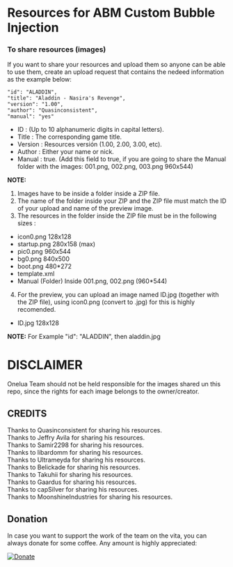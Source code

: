 # Resources for ABM Custom Bubble Injection

### To share resources (images) ###
If you want to share your resources and upload them so anyone can be able to use them, create an upload request that contains the nedeed information as the example below:

	"id": "ALADDIN", 
	"title": "Aladdin - Nasira's Revenge",
	"version": "1.00",
	"author": "Quasinconsistent",
	"manual": "yes"


* ID : (Up to 10 alphanumeric digits in capital letters).<br>
* Title : The corresponding game title.<br>
* Version : Resources versión (1.00, 2.00, 3.00, etc).<br>
* Author : Either your name or nick.<br>
* Manual : true. (Add this field to true, if you are going to share the Manual folder with the images: 001.png, 002.png, 003.png 960x544)<br>

**NOTE:**
1. Images have to be inside a folder inside a ZIP file.
2. The name of the folder inside your ZIP and the ZIP file must match the ID of your upload and name of the preview image.
3. The resources in the folder inside the ZIP file must be in the following sizes :

- icon0.png			128x128<br>
- startup.png		280x158 (max)<br>
- pic0.png			960x544<br>
- bg0.png			840x500<br>
- boot.png			480*272 <Optional><br>
- template.xml		<Optional><br>
- Manual			(Folder) Inside 001.png, 002.png (960*544) <Optional><br>

4. For the preview, you can upload an image named ID.jpg (together with the ZIP file), using icon0.png (convert to .jpg) for this is highly recomended.
- ID.jpg			128x128<br>

**NOTE:** For Example "id": "ALADDIN", then aladdin.jpg 

# DISCLAIMER #
Onelua Team should not be held responsible for the images shared un this repo, since the rights for each image belongs to the owner/creator.<br>

## CREDITS ##
Thanks to Quasinconsistent for sharing his resources.<br>
Thanks to Jeffry Avila for sharing his resources.<br>
Thanks to Samir2298 for sharing his resources.<br>
Thanks to libardomm for sharing his resources.<br>
Thanks to Ultrameyda for sharing his resources.<br>
Thanks to Belickade for sharing his resources.<br>
Thanks to Takuhii for sharing his resources.<br>
Thanks to Gaardus for sharing his resources.<br>
Thanks to capSilver for sharing his resources.<br>
Thanks to MoonshineIndustries for sharing his resources.<br>

## Donation ##
In case you want to support the work of the team on the vita, you can always donate for some coffee. Any amount is highly appreciated:

[![Donate](https://www.paypalobjects.com/en_US/i/btn/btn_donateCC_LG.gif)](https://www.paypal.com/cgi-bin/webscr?cmd=_donations&business=YHZ5XBWEXP8ZY&lc=MX&item_name=ONElua%20Team%20Projects&item_number=AdrenalineBubbleManager&currency_code=USD&bn=PP%2dDonationsBF%3abtn_donateCC_LG%2egif%3aNonHosted)
